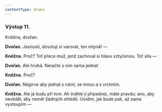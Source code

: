 ```yaml
---
contentType: drama
---
```


<section>

### Výstup 11.

Kněžna, dvořan.

</section>

<section>

**Dvořan.** Jasnosti, dovoluji si varovat, ten mlynář — 

**Kněžna.** Proč? Toť přece muž, jenž zachoval si hlavu vztyčenou. Toť síla —

**Dvořan.** Ale hrubá. Neračte s ním sama jednat 

**Kněžna.** Proč?

**Dvořan.** Nejprve aby jednal s námi, se mnou a s vrchním.

**Kněžna.** Ale já budu při tom. Ah (náhle jí připadne), máte pravdu; ano, aby nevěděl, aby neměl žádných ohledů. Uvidím, jak bude pak, až sama vystoupím —

</section>
